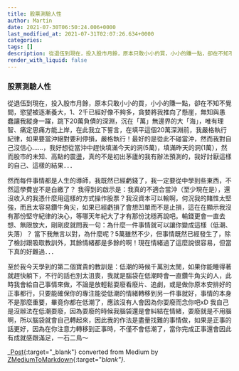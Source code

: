 ```yaml
---
title: 股票測驗人性
author: Martin
date: 2021-07-30T06:50:24.006+0000
last_modified_at: 2021-07-31T02:07:26.634+0000
categories: 
tags: []
description: 從退伍到現在，投入股市月餘，原本只敢小小的買，小小的賺一點，卻在不知不覺間，慾望被逐漸養大，1、2千已經好像不夠多，貪婪將我推向了懸崖，無知與愚蠢讓我縱身一躍，跳下20萬負債的深淵，沉在「萬」無邊界的大「海」，唯有理智、痛定思痛方能上岸，在此我立下誓言，在填平這個20萬深淵前，我…
render_with_liquid: false
---
```


### 股票測驗人性

從退伍到現在，投入股市月餘，原本只敢小小的買，小小的賺一點，卻在不知不覺間，慾望被逐漸養大，1、2千已經好像不夠多，貪婪將我推向了懸崖，無知與愚蠢讓我縱身一躍，跳下20萬負債的深淵，沉在「萬」無邊界的大「海」，唯有理智、痛定思痛方能上岸，在此我立下誓言，在填平這個20萬深淵前，我嚴格執行紀律，如果要當沖絕對要利停損，嚴格執行！最好的是從此不碰當沖，然而我對自己沒信心……，我好想從當沖中趕快填滿今天的洞\(5萬\)，填滿昨天的洞\(1萬），然而股市的未知、高點的震盪，真的不是初出茅廬的我有辦法預測的，我好討厭這樣的自己、這樣的結果．．．

然而每件事情都是人生的導師，我既然已經虧錢了，我一定要從中學到些東西，不然這學費豈不是白繳了？
我得到的啟示是：我真的不適合當沖（至少現在是），還沒收入的我憑什麼用這樣的方式操作股票？我沒資本可以輸啊，何況我的賭性太堅強，而且太容易鑽牛角尖，如果已經虧損了會想凹單而不是止損，這在在顯示我沒有那份堅守紀律的決心，等哪天年紀大了才有那份沈穩再說吧。輸錢更會一直去想、無限放大，剛剛皮就問我一句：為什麼一件事情就可以讓你變成這樣（低潮、失落）？ 當下我無言以對，為什麼呢？5萬雖然不少，但事情既然已經發生了，除了檢討跟吸取教訓外，其餘情緒都是多餘的啊！現在情緒過了這麼說很容易，但當下真的好難過．．．

至於我今天學到的第二個寶貴的教訓是：低潮的時候千萬別太閒，如果你能睡得著就趕快躺下，不行的話也別太沮喪，我就是腦袋在低潮時會一直鑽牛角尖的人，此時我會給自己事情來做，不論是放輕鬆耍廢看廢片、追劇，或是做你原本安排好的正事都行，只要能確保你的專注能從低潮的情緒轉移到另一件事就好，事情的本身不是那麼重要，畢竟你都在低潮了，應該沒有人會因為你耍廢而念你吧xD 我自己是沒辦法在低潮耍廢，因為耍廢的時候我腦袋還是會糾結在情緒，耍廢就是不用腦啊，所以腦袋就會自己轉起來，因此我的作法是盡量找難的事情做，如果是正事的話更好，因為在你注意力轉移到正事時，不僅不會低潮了，當你完成正事還會因此有成就感跟滿足，一石二鳥～



_[Post](https://medium.com/@martin87713/%E8%82%A1%E7%A5%A8%E6%B8%AC%E9%A9%97%E4%BA%BA%E6%80%A7-331eb46aee43){:target="_blank"} converted from Medium by [ZMediumToMarkdown](https://github.com/ZhgChgLi/ZMediumToMarkdown){:target="_blank"}._
